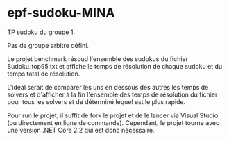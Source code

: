 # epf-sudoku-MINA

TP sudoku du groupe 1.

Pas de groupe arbitre défini.

Le projet benchmark résoud l'ensemble des sudokus du fichier Sudoku_top95.txt et affiche le temps de résolution de chaque sudoku et du temps total de résolution.

L'idéal serait de comparer les uns en dessous des autres les temps de solvers et d'afficher à la fin l'ensemble des temps de résolution du fichier pour tous les solvers et de déterminé lequel est le plus rapide.

Pour run le projet, il suffit de fork le projet et de le lancer via Visual Studio (ou directement en ligne de commande). Cependant, le projet tourne avec une version .NET Core 2.2 qui est donc nécessaire.

